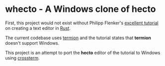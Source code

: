 # whecto - A Windows clone of hecto
First, this project would not exist without Philipp Flenker's [excellent tutorial](https://www.flenker.blog/hecto/) on creating a text editor in [Rust](https://www.rust-lang.org/).

The current codebase uses [termion](https://crates.io/crates/termion) and the tutorial states that **termion** doesn't support Windows.

This project is an attempt to port the **hecto** editor of the tutorial to Windows using [crossterm](https://crates.io/crates/crossterm).